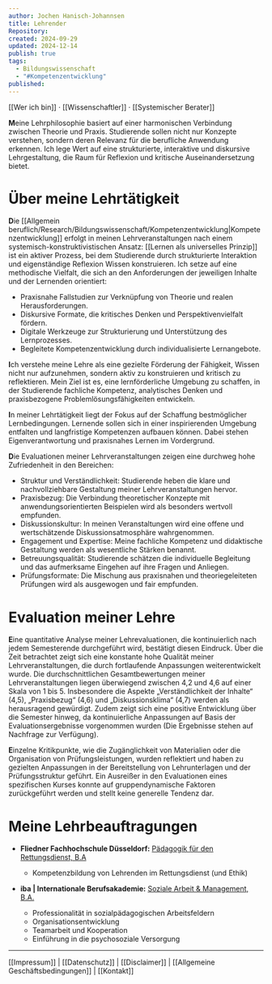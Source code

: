 ```yaml
---
author: Jochen Hanisch-Johannsen
title: Lehrender
Repository:
created: 2024-09-29
updated: 2024-12-14
publish: true
tags:
  - Bildungswissenschaft
  - "#Kompetenzentwicklung"
published:
---
```


[[Wer ich bin]] · [[Wissenschaftler]] · [[Systemischer Berater]]

**M**eine Lehrphilosophie basiert auf einer harmonischen Verbindung zwischen Theorie und Praxis. Studierende sollen nicht nur Konzepte verstehen, sondern deren Relevanz für die berufliche Anwendung erkennen. Ich lege Wert auf eine strukturierte, interaktive und diskursive Lehrgestaltung, die Raum für Reflexion und kritische Auseinandersetzung bietet.

# Über meine Lehrtätigkeit  

**D**ie [[Allgemein beruflich/Research/Bildungswissenschaft/Kompetenzentwicklung|Kompetenzentwicklung]] erfolgt in meinen Lehrveranstaltungen nach einem systemisch-konstruktivistischen Ansatz: [[Lernen als universelles Prinzip]] ist ein aktiver Prozess, bei dem Studierende durch strukturierte Interaktion und eigenständige Reflexion Wissen konstruieren. Ich setze auf eine methodische Vielfalt, die sich an den Anforderungen der jeweiligen Inhalte und der Lernenden orientiert:

- Praxisnahe Fallstudien zur Verknüpfung von Theorie und realen Herausforderungen.
- Diskursive Formate, die kritisches Denken und Perspektivenvielfalt fördern.
- Digitale Werkzeuge zur Strukturierung und Unterstützung des Lernprozesses.
- Begleitete Kompetenzentwicklung durch individualisierte Lernangebote.

**I**ch verstehe meine Lehre als eine gezielte Förderung der Fähigkeit, Wissen nicht nur aufzunehmen, sondern aktiv zu konstruieren und kritisch zu reflektieren. Mein Ziel ist es, eine lernförderliche Umgebung zu schaffen, in der Studierende fachliche Kompetenz, analytisches Denken und praxisbezogene Problemlösungsfähigkeiten entwickeln.

**I**n meiner Lehrtätigkeit liegt der Fokus auf der Schaffung bestmöglicher Lernbedingungen. Lernende sollen sich in einer inspirierenden Umgebung entfalten und langfristige Kompetenzen aufbauen können. Dabei stehen Eigenverantwortung und praxisnahes Lernen im Vordergrund.

**D**ie Evaluationen meiner Lehrveranstaltungen zeigen eine durchweg hohe Zufriedenheit in den Bereichen:

- Struktur und Verständlichkeit: Studierende heben die klare und nachvollziehbare Gestaltung meiner Lehrveranstaltungen hervor.
- Praxisbezug: Die Verbindung theoretischer Konzepte mit anwendungsorientierten Beispielen wird als besonders wertvoll empfunden.
- Diskussionskultur: In meinen Veranstaltungen wird eine offene und wertschätzende Diskussionsatmosphäre wahrgenommen.
- Engagement und Expertise: Meine fachliche Kompetenz und didaktische Gestaltung werden als wesentliche Stärken benannt.
- Betreuungsqualität: Studierende schätzen die individuelle Begleitung und das aufmerksame Eingehen auf ihre Fragen und Anliegen.
- Prüfungsformate: Die Mischung aus praxisnahen und theoriegeleiteten Prüfungen wird als ausgewogen und fair empfunden.

# Evaluation meiner Lehre

**E**ine quantitative Analyse meiner Lehrevaluationen, die kontinuierlich nach jedem Semesterende durchgeführt wird, bestätigt diesen Eindruck. Über die Zeit betrachtet zeigt sich eine konstante hohe Qualität meiner Lehrveranstaltungen, die durch fortlaufende Anpassungen weiterentwickelt wurde. Die durchschnittlichen Gesamtbewertungen meiner Lehrveranstaltungen liegen überwiegend zwischen 4,2 und 4,6 auf einer Skala von 1 bis 5. Insbesondere die Aspekte „Verständlichkeit der Inhalte“ (4,5), „Praxisbezug“ (4,6) und „Diskussionsklima“ (4,7) werden als herausragend gewürdigt. Zudem zeigt sich eine positive Entwicklung über die Semester hinweg, da kontinuierliche Anpassungen auf Basis der Evaluationsergebnisse vorgenommen wurden (Die Ergebnisse stehen auf Nachfrage zur Verfügung).

**E**inzelne Kritikpunkte, wie die Zugänglichkeit von Materialien oder die Organisation von Prüfungsleistungen, wurden reflektiert und haben zu gezielten Anpassungen in der Bereitstellung von Lehrunterlagen und der Prüfungsstruktur geführt. Ein Ausreißer in den Evaluationen eines spezifischen Kurses konnte auf gruppendynamische Faktoren zurückgeführt werden und stellt keine generelle Tendenz dar.

# Meine Lehrbeauftragungen  

- **Fliedner Fachhochschule Düsseldorf:** [Pädagogik für den Rettungsdienst, B.A](https://www.fliedner-fachhochschule.de/studium/paedagogik-fuer-den-rettungsdienst-b-a/)
	- Kompetenzbildung von Lehrenden im Rettungsdienst (und Ethik)

- **iba | Internationale Berufsakademie:** [Soziale Arbeit & Management, B.A.](https://www.ibadual.com/Soziale-Arbeit)
	- Professionalität in sozialpädagogischen Arbeitsfeldern
	- Organisationsentwicklung
	- Teamarbeit und Kooperation
	- Einführung in die psychosoziale Versorgung

---

[[Impressum]] | [[Datenschutz]] | [[Disclaimer]] | [[Allgemeine Geschäftsbedingungen]] | [[Kontakt]]
